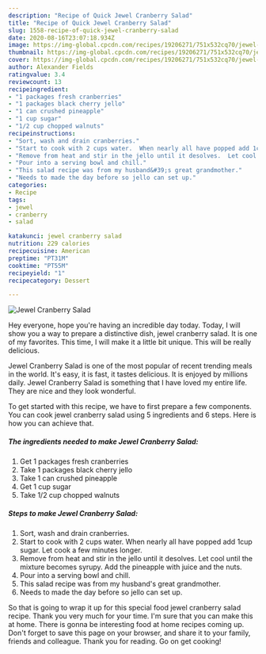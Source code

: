 ```yaml
---
description: "Recipe of Quick Jewel Cranberry Salad"
title: "Recipe of Quick Jewel Cranberry Salad"
slug: 1558-recipe-of-quick-jewel-cranberry-salad
date: 2020-08-16T23:07:18.934Z
image: https://img-global.cpcdn.com/recipes/19206271/751x532cq70/jewel-cranberry-salad-recipe-main-photo.jpg
thumbnail: https://img-global.cpcdn.com/recipes/19206271/751x532cq70/jewel-cranberry-salad-recipe-main-photo.jpg
cover: https://img-global.cpcdn.com/recipes/19206271/751x532cq70/jewel-cranberry-salad-recipe-main-photo.jpg
author: Alexander Fields
ratingvalue: 3.4
reviewcount: 13
recipeingredient:
- "1 packages fresh cranberries"
- "1 packages black cherry jello"
- "1 can crushed pineapple"
- "1 cup sugar"
- "1/2 cup chopped walnuts"
recipeinstructions:
- "Sort, wash and drain cranberries."
- "Start to cook with 2 cups water.  When nearly all have popped add 1cup sugar.  Let cook a few minutes longer."
- "Remove from heat and stir in the jello until it desolves.  Let cool until the mixture becomes syrupy.  Add the pineapple with juice and the nuts."
- "Pour into a serving bowl and chill."
- "This salad recipe was from my husband&#39;s great grandmother."
- "Needs to made the day before so jello can set up."
categories:
- Recipe
tags:
- jewel
- cranberry
- salad

katakunci: jewel cranberry salad 
nutrition: 229 calories
recipecuisine: American
preptime: "PT31M"
cooktime: "PT55M"
recipeyield: "1"
recipecategory: Dessert

---
```



![Jewel Cranberry Salad](https://img-global.cpcdn.com/recipes/19206271/751x532cq70/jewel-cranberry-salad-recipe-main-photo.jpg)

Hey everyone, hope you're having an incredible day today. Today, I will show you a way to prepare a distinctive dish, jewel cranberry salad. It is one of my favorites. This time, I will make it a little bit unique. This will be really delicious.



Jewel Cranberry Salad is one of the most popular of recent trending meals in the world. It's easy, it is fast, it tastes delicious. It is enjoyed by millions daily. Jewel Cranberry Salad is something that I have loved my entire life. They are nice and they look wonderful.


To get started with this recipe, we have to first prepare a few components. You can cook jewel cranberry salad using 5 ingredients and 6 steps. Here is how you can achieve that.

<!--inarticleads1-->

##### The ingredients needed to make Jewel Cranberry Salad:

1. Get 1 packages fresh cranberries
1. Take 1 packages black cherry jello
1. Take 1 can crushed pineapple
1. Get 1 cup sugar
1. Take 1/2 cup chopped walnuts




<!--inarticleads2-->

##### Steps to make Jewel Cranberry Salad:

1. Sort, wash and drain cranberries.
1. Start to cook with 2 cups water.  When nearly all have popped add 1cup sugar.  Let cook a few minutes longer.
1. Remove from heat and stir in the jello until it desolves.  Let cool until the mixture becomes syrupy.  Add the pineapple with juice and the nuts.
1. Pour into a serving bowl and chill.
1. This salad recipe was from my husband&#39;s great grandmother.
1. Needs to made the day before so jello can set up.




So that is going to wrap it up for this special food jewel cranberry salad recipe. Thank you very much for your time. I'm sure that you can make this at home. There is gonna be interesting food at home recipes coming up. Don't forget to save this page on your browser, and share it to your family, friends and colleague. Thank you for reading. Go on get cooking!
